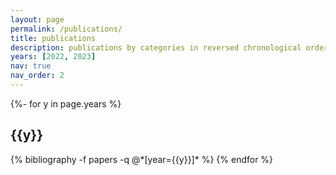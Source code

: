 ```yaml
---
layout: page
permalink: /publications/
title: publications
description: publications by categories in reversed chronological order. generated by jekyll-scholar.
years: [2022, 2023]
nav: true
nav_order: 2
---
```

<!-- _pages/publications.md -->
<div class="publications">

{%- for y in page.years %}
  <h2 class="year">{{y}}</h2>
  {% bibliography -f papers -q @*[year={{y}}]* %}
{% endfor %}

</div>
